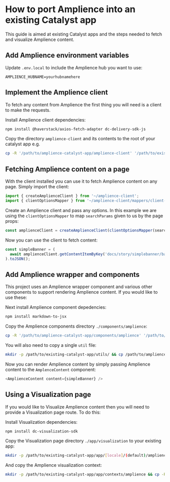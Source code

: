 # How to port Amplience into an existing Catalyst app

This guide is aimed at existing Catalyst apps and the steps needed to fetch and visualize Amplience content.

## Add Amplience environment variables

Update `.env.local` to include the Amplience hub you want to use:

```env
AMPLIENCE_HUBNAME=yourhubnamehere
```

## Implement the Amplience client

To fetch any content from Amplience the first thing you will need is a client to make the requests.

Install Amplience client dependencies:

```bash
npm install @haverstack/axios-fetch-adapter dc-delivery-sdk-js
```

Copy the directory `amplience-client` and its contents to the root of your catalyst app e.g.

```bash
cp -R '/path/to/amplience-catalyst-app/amplience-client' '/path/to/existing-catalyst-app'
```

## Fetching Amplience content on a page

With the client installed you can use it to fetch Amplience content on any page. Simply import the client:

```js
import { createAmplienceClient } from '~/amplience-client';
import { clientOptionsMapper } from '~/amplience-client/mappers/client-options-mapper';
```

Create an Amplience client and pass any options. In this example we are using the `clientOptionsMapper` to map `searchParams` given to us by the page props:

```js
const amplienceClient = createAmplienceClient(clientOptionsMapper(searchParams));
```

Now you can use the client to fetch content:

```js
const simpleBanner = (
  await amplienceClient.getContentItemByKey('docs/story/simplebanner/banner1')
).toJSON();
```

## Add Amplience wrapper and components

This project uses an Amplience wrapper component and various other components to support rendering Amplience content. If you would like to use these:

Next install Amplience component depedencies:

```bash
npm install markdown-to-jsx
```

Copy the Amplience components directory `./components/amplience`:

```bash
cp -R '/path/to/amplience-catalyst-app/components/amplience' '/path/to/existing-catalyst-app/compontents'
```

You will also need to copy a single `util` file:

```bash
mkdir -p /path/to/existing-catalyst-app/utils/ && cp /path/to/amplience-catalyst-app/utils/localized-string.ts $_
```

Now you can render Amplience content by simply passing Amplience content to the `AmplenceContent` component:

```js
<AmplienceContent content={simpleBanner} />
```

## Using a Visualization page

If you would like to Visualize Amplience content then you will need to provide a Visualization page route. To do this:

Install Visualization dependencies:

```bash
npm install dc-visualization-sdk
```

Copy the Visualization page directory `./app/visualization` to your existing app:

```bash
mkdir -p /path/to/existing-catalyst-app/app/[locale]/(default)/amplience/visualization && cp -R /path/to/amplience-catalyst-app/app/amplience/visualization $_
```

And copy the Amplience visualization context:

```bash
mkdir -p /path/to/existing-catalyst-app/app/contexts/amplience && cp -R /path/to/amplience-catalyst-app/app/contexts/amplience/realtime-visualization-context.tsx $_
```
